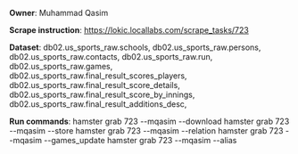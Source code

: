 **Owner**: Muhammad Qasim
 
**Scrape instruction**: https://lokic.locallabs.com/scrape_tasks/723

**Dataset**:  db02.us_sports_raw.schools,
              db02.us_sports_raw.persons,
              db02.us_sports_raw.contacts,
              db02.us_sports_raw.run,
              db02.us_sports_raw.games,
              db02.us_sports_raw.final_result_scores_players,
              db02.us_sports_raw.final_result_score_details,
              db02.us_sports_raw.final_result_score_by_innings,
              db02.us_sports_raw.final_result_additions_desc,

**Run commands**:  hamster grab 723 --mqasim --download
                   hamster grab 723 --mqasim --store
                   hamster grab 723 --mqasim --relation
                   hamster grab 723 --mqasim --games_update
                   hamster grab 723 --mqasim --alias
